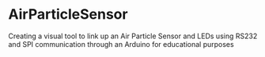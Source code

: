 # AirParticleSensor
Creating a visual tool to link up an Air Particle Sensor and LEDs using RS232 and SPI communication through an Arduino for educational purposes 
